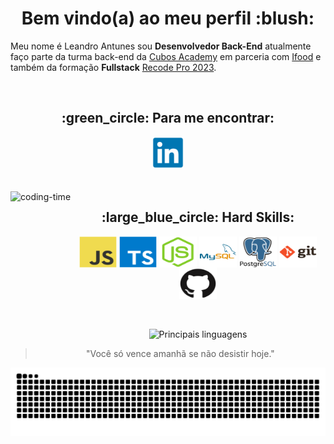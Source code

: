 
  <h1 align="center">Bem vindo(a) ao meu perfil :blush: </h1>



Meu nome é Leandro Antunes sou **Desenvolvedor Back-End** atualmente faço parte da turma back-end da [Cubos Academy](https://cubos.academy/) em parceria com [Ifood](https://www.ifood.com.br/) e também da formação **Fullstack** [Recode Pro 2023](https://recodepro.org.br/).

<br>

<div  align="center"> 
  <h2 align="center">:green_circle: Para me encontrar: </h2>
  <a href = "https://www.linkedin.com/in/leandrosantosjs/">
      <img width="50" src="https://github.com/devicons/devicon/blob/master/icons/linkedin/linkedin-original.svg">
    </a>
 </div>

<br>

<div  align="center"> 
  <div style="display: inline_block"><br>
    <img align="left" height="250" alt="coding-time" src="code.gif">
    <h2 align="center"> :large_blue_circle: Hard Skills:</h2>
    <img align="center" height="50" width="60" alt="js-icon"  src="https://github.com/devicons/devicon/blob/master/icons/javascript/javascript-original.svg">
    <img align="center" height="50" width="60" alt="typescript-icon" src="https://github.com/devicons/devicon/blob/master/icons/typescript/typescript-original.svg">
    <img align="center" height="50" width="60" alt="nodejs-icon" src="https://github.com/devicons/devicon/blob/master/icons/nodejs/nodejs-original.svg">
    <img align="center" height="50" width="60" alt="mysql-icon" src="https://github.com/devicons/devicon/blob/master/icons/mysql/mysql-original-wordmark.svg">
    <img align="center" height="50" width="60" alt="postgreesql" src="https://github.com/devicons/devicon/blob/master/icons/postgresql/postgresql-original-wordmark.svg">
    <img align="center" height="50" width="60" alt="git-icon" src="https://github.com/devicons/devicon/blob/master/icons/git/git-original-wordmark.svg">
    <img align="center" height="50" width="60" alt="github-icon" src="https://github.com/devicons/devicon/blob/master/icons/github/github-original.svg">
    </div>

<br>
<br>


![Principais linguagens](https://github-readme-stats.vercel.app/api/top-langs/?username=leandroAntunesDosSantos&theme=dracula&hide_border=true&custom_title=Principais%20%linguagens)

> "Você só vence amanhã se não desistir hoje."

![snake gif](https://github.com/leandroAntunesDosSantos/leandroAntunesDosSantos/blob/output/github-contribution-grid-snake-dark.svg)
